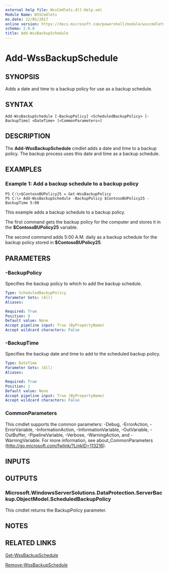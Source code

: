 ```yaml
---
external help file: WssCmdlets.dll-Help.xml
Module Name: WSSCmdlets
ms.date: 12/05/2017
online version: https://docs.microsoft.com/powershell/module/wsscmdlets/add-wssbackupschedule?view=windowsserver2012r2-ps&wt.mc_id=ps-gethelp
schema: 2.0.0
title: Add-WssBackupSchedule
---
```


# Add-WssBackupSchedule

## SYNOPSIS
Adds a date and time to a backup policy for use as a backup schedule.

## SYNTAX

```
Add-WssBackupSchedule [-BackupPolicy] <ScheduledBackupPolicy> [-BackupTime] <DateTime> [<CommonParameters>]
```

## DESCRIPTION
The **Add-WssBackupSchedule** cmdlet adds a date and time to a backup policy.
The backup process uses this date and time as a backup schedule.

## EXAMPLES

### Example 1: Add a backup schedule to a backup policy
```
PS C:\>$ContosoBUPolicy25 = Get-WssBackupPolicy
PS C:\> Add-WssBackupSchedule -BackupPolicy $ContosoBUPolicy25 -BackupTime 5:00
```

This example adds a backup schedule to a backup policy.

The first command gets the backup policy for the computer and stores it in the **$ContosoBUPolicy25** variable.

The second command adds 5:00 A.M.
daily as a backup schedule for the backup policy stored in **$ContosoBUPolicy25**.

## PARAMETERS

### -BackupPolicy
Specifies the backup policy to which to add the backup schedule.

```yaml
Type: ScheduledBackupPolicy
Parameter Sets: (All)
Aliases: 

Required: True
Position: 0
Default value: None
Accept pipeline input: True (ByPropertyName)
Accept wildcard characters: False
```

### -BackupTime
Specifies the backup date and time to add to the scheduled backup policy.

```yaml
Type: DateTime
Parameter Sets: (All)
Aliases: 

Required: True
Position: 1
Default value: None
Accept pipeline input: True (ByPropertyName)
Accept wildcard characters: False
```

### CommonParameters
This cmdlet supports the common parameters: -Debug, -ErrorAction, -ErrorVariable, -InformationAction, -InformationVariable, -OutVariable, -OutBuffer, -PipelineVariable, -Verbose, -WarningAction, and -WarningVariable. For more information, see about_CommonParameters (http://go.microsoft.com/fwlink/?LinkID=113216).

## INPUTS

## OUTPUTS

### Microsoft.WindowsServerSolutions.DataProtection.ServerBackup.ObjectModel.ScheduledBackupPolicy
This cmdlet returns the BackupPolicy parameter.

## NOTES

## RELATED LINKS

[Get-WssBackupSchedule](./Get-WssBackupSchedule.md)

[Remove-WssBackupSchedule](./Remove-WssBackupSchedule.md)

